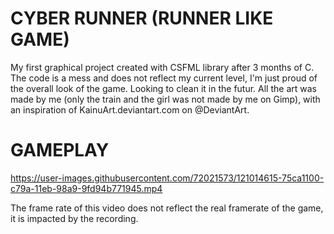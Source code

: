 # CYBER RUNNER (RUNNER LIKE GAME)
My first graphical project created with CSFML library after 3 months of C.
The code is a mess and does not reflect my current level, I'm just proud of the overall look of the game. Looking to clean it in the futur.
All the art was made by me (only the train and the girl was not made by me on Gimp), with an inspiration of KainuArt.deviantart.com on @DeviantArt.

# GAMEPLAY
https://user-images.githubusercontent.com/72021573/121014615-75ca1100-c79a-11eb-98a9-9fd94b771945.mp4

The frame rate of this video does not reflect the real framerate of the game, it is impacted by the recording.
